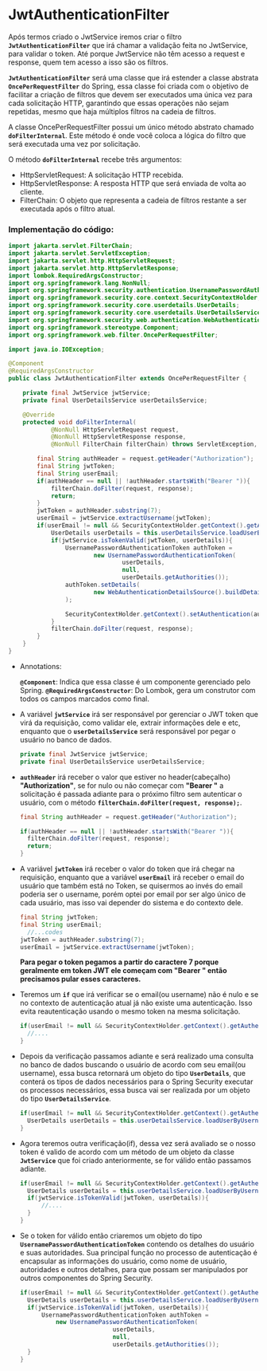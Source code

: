 # JwtAuthenticationFilter

Após termos criado o JwtService iremos criar o filtro **`JwtAuthenticationFilter`** que irá chamar a validação feita no JwtService, para validar o token.
Até porque JwtService não têm acesso a request e response, quem tem acesso a isso são os filtros.

**`JwtAuthenticationFilter`** será uma classe que irá estender a classe abstrata **`OncePerRequestFilter`** do Spring, essa classe foi criada com o objetivo de facilitar a criação de filtros que devem ser executados uma única vez para cada solicitação HTTP, garantindo que essas operações não sejam repetidas, mesmo que haja múltiplos filtros na cadeia de filtros.

A classe OncePerRequestFilter possui um único método abstrato chamado **`doFilterInternal`**. Este método é onde você coloca a lógica do filtro que será executada uma vez por solicitação.

O método **`doFilterInternal`** recebe três argumentos:

- HttpServletRequest: A solicitação HTTP recebida.
- HttpServletResponse: A resposta HTTP que será enviada de volta ao cliente.
- FilterChain: O objeto que representa a cadeia de filtros restante a ser executada após o filtro atual.

### Implementação do código:

```java
import jakarta.servlet.FilterChain;
import jakarta.servlet.ServletException;
import jakarta.servlet.http.HttpServletRequest;
import jakarta.servlet.http.HttpServletResponse;
import lombok.RequiredArgsConstructor;
import org.springframework.lang.NonNull;
import org.springframework.security.authentication.UsernamePasswordAuthenticationToken;
import org.springframework.security.core.context.SecurityContextHolder;
import org.springframework.security.core.userdetails.UserDetails;
import org.springframework.security.core.userdetails.UserDetailsService;
import org.springframework.security.web.authentication.WebAuthenticationDetailsSource;
import org.springframework.stereotype.Component;
import org.springframework.web.filter.OncePerRequestFilter;

import java.io.IOException;

@Component
@RequiredArgsConstructor
public class JwtAuthenticationFilter extends OncePerRequestFilter {

    private final JwtService jwtService;
    private final UserDetailsService userDetailsService;

    @Override
    protected void doFilterInternal(
            @NonNull HttpServletRequest request,
            @NonNull HttpServletResponse response,
            @NonNull FilterChain filterChain) throws ServletException, IOException {

        final String authHeader = request.getHeader("Authorization");
        final String jwtToken;
        final String userEmail;
        if(authHeader == null || !authHeader.startsWith("Bearer ")){
            filterChain.doFilter(request, response);
            return;
        }
        jwtToken = authHeader.substring(7);
        userEmail = jwtService.extractUsername(jwtToken);
        if(userEmail != null && SecurityContextHolder.getContext().getAuthentication() == null){
            UserDetails userDetails = this.userDetailsService.loadUserByUsername(userEmail);
            if(jwtService.isTokenValid(jwtToken, userDetails)){
                UsernamePasswordAuthenticationToken authToken =
                        new UsernamePasswordAuthenticationToken(
                                userDetails,
                                null,
                                userDetails.getAuthorities());
                authToken.setDetails(
                        new WebAuthenticationDetailsSource().buildDetails(request)
                );

                SecurityContextHolder.getContext().setAuthentication(authToken);
            }
            filterChain.doFilter(request, response);
        }
    }
}
```

- Annotations:

  **`@Component`**: Indica que essa classe é um componente gerenciado pelo Spring.
  **`@RequiredArgsConstructor`**: Do Lombok, gera um construtor com todos os campos marcados como final.
  <br>

- A variável **`jwtService`** irá ser responsável por gerenciar o JWT token que virá da requisição, como validar ele, extrair informações dele e etc, enquanto que o **`userDetailsService`** será responsável por pegar o usuário no banco de dados.

  ```java
  private final JwtService jwtService;
  private final UserDetailsService userDetailsService;
  ```

- **`authHeader`** irá receber o valor que estiver no header(cabeçalho) **"Authorization"**, se for nulo ou não começar com **"Bearer "** a solicitação é passada adiante para o próximo filtro sem autenticar o usuário, com o método **`filterChain.doFilter(request, response);`**.

  ```java
  final String authHeader = request.getHeader("Authorization");

  if(authHeader == null || !authHeader.startsWith("Bearer ")){
    filterChain.doFilter(request, response);
    return;
  }
  ```

- A variável **`jwtToken`** irá receber o valor do token que irá chegar na requisição, enquanto que a variável **`userEmail`** irá receber o email do usuário que também está no Token, se quisermos ao invés do email poderia ser o username, porém optei por email por ser algo único de cada usuário, mas isso vai depender do sistema e do contexto dele.

  ```java
  final String jwtToken;
  final String userEmail;
    //...codes
  jwtToken = authHeader.substring(7);
  userEmail = jwtService.extractUsername(jwtToken);
  ```

  **Para pegar o token pegamos a partir do caractere 7 porque geralmente em token JWT ele começam com "Bearer " então precisamos pular esses caracteres.**

- Teremos um **`if`** que irá verificar se o email(ou username) não é nulo e se no contexto de autenticação atual já não existe uma autenticação. Isso evita reautenticação usando o mesmo token na mesma solicitação.

  ```java
  if(userEmail != null && SecurityContextHolder.getContext().getAuthentication() == null){
    //....
  }
  ```

- Depois da verificação passamos adiante e será realizado uma consulta no banco de dados buscando o usuário de acordo com seu email(ou username), essa busca retornará um objeto do tipo **`UserDetails`**, que conterá os tipos de dados necessários para o Spring Security executar os processos necessários, essa busca vai ser realizada por um objeto do tipo **`UserDetailsService`**.

  ```java
  if(userEmail != null && SecurityContextHolder.getContext().getAuthentication() == null){
    UserDetails userDetails = this.userDetailsService.loadUserByUsername(userEmail);
  }
  ```

- Agora teremos outra verificação(if), dessa vez será avaliado se o nosso token é valido de acordo com um método de um objeto da classe **`JwtService`** que foi criado anteriormente, se for válido então passamos adiante.

  ```java
  if(userEmail != null && SecurityContextHolder.getContext().getAuthentication() == null){
    UserDetails userDetails = this.userDetailsService.loadUserByUsername(userEmail);
    if(jwtService.isTokenValid(jwtToken, userDetails)){
        //....
    }
  }
  ```

- Se o token for válido então criaremos um objeto do tipo **`UsernamePasswordAuthenticationToken`** contendo os detalhes do usuário e suas autoridades. Sua principal função no processo de autenticação é encapsular as informações do usuário, como nome de usuário, autoridades e outros detalhes, para que possam ser manipulados por outros componentes do Spring Security.
  ```java
  if(userEmail != null && SecurityContextHolder.getContext().getAuthentication() == null){
    UserDetails userDetails = this.userDetailsService.loadUserByUsername(userEmail);
    if(jwtService.isTokenValid(jwtToken, userDetails)){
        UsernamePasswordAuthenticationToken authToken =
            new UsernamePasswordAuthenticationToken(
                            userDetails,
                            null,
                            userDetails.getAuthorities());
    }
  }
  ```
